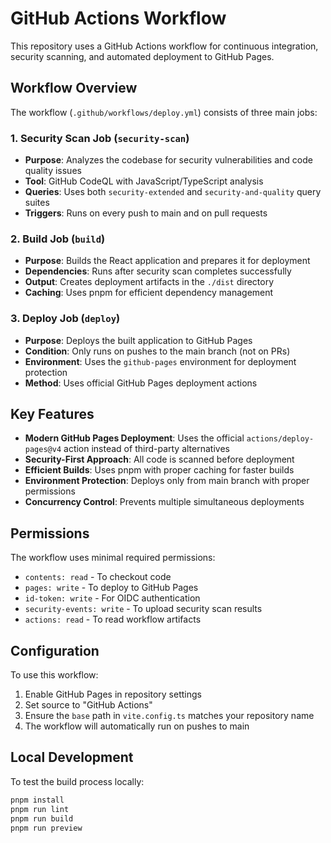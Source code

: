 # GitHub Actions Workflow

This repository uses a GitHub Actions workflow for continuous integration, security scanning, and automated deployment to GitHub Pages.

## Workflow Overview

The workflow (`.github/workflows/deploy.yml`) consists of three main jobs:

### 1. Security Scan Job (`security-scan`)
- **Purpose**: Analyzes the codebase for security vulnerabilities and code quality issues
- **Tool**: GitHub CodeQL with JavaScript/TypeScript analysis
- **Queries**: Uses both `security-extended` and `security-and-quality` query suites
- **Triggers**: Runs on every push to main and on pull requests

### 2. Build Job (`build`)
- **Purpose**: Builds the React application and prepares it for deployment
- **Dependencies**: Runs after security scan completes successfully
- **Output**: Creates deployment artifacts in the `./dist` directory
- **Caching**: Uses pnpm for efficient dependency management

### 3. Deploy Job (`deploy`)
- **Purpose**: Deploys the built application to GitHub Pages
- **Condition**: Only runs on pushes to the main branch (not on PRs)
- **Environment**: Uses the `github-pages` environment for deployment protection
- **Method**: Uses official GitHub Pages deployment actions

## Key Features

- **Modern GitHub Pages Deployment**: Uses the official `actions/deploy-pages@v4` action instead of third-party alternatives
- **Security-First Approach**: All code is scanned before deployment
- **Efficient Builds**: Uses pnpm with proper caching for faster builds
- **Environment Protection**: Deploys only from main branch with proper permissions
- **Concurrency Control**: Prevents multiple simultaneous deployments

## Permissions

The workflow uses minimal required permissions:
- `contents: read` - To checkout code
- `pages: write` - To deploy to GitHub Pages
- `id-token: write` - For OIDC authentication
- `security-events: write` - To upload security scan results
- `actions: read` - To read workflow artifacts

## Configuration

To use this workflow:
1. Enable GitHub Pages in repository settings
2. Set source to "GitHub Actions"
3. Ensure the `base` path in `vite.config.ts` matches your repository name
4. The workflow will automatically run on pushes to main

## Local Development

To test the build process locally:
```bash
pnpm install
pnpm run lint
pnpm run build
pnpm run preview
```